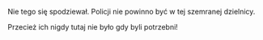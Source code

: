 Nie tego się spodziewał. Policji nie powinno być w tej szemranej dzielnicy.

Przecież ich nigdy tutaj nie było gdy byli potrzebni!
